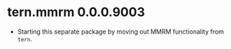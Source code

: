 # tern.mmrm 0.0.0.9003

* Starting this separate package by moving out MMRM functionality from `tern`.
